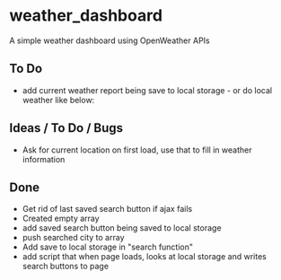 # weather_dashboard
A simple weather dashboard using OpenWeather APIs

## To Do


* add current weather report being save to local storage - or do local weather like below:


## Ideas / To Do / Bugs

* Ask for current location on first load, use that to fill in weather information


## Done

*  Get rid of last saved search button if ajax fails
* Created empty array
* add saved search button being saved to local storage
* push searched city to array
* Add save to local storage in "search function"
* add script that when page loads, looks at local storage and writes search buttons to page




